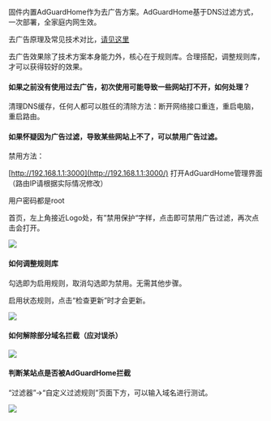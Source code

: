 

固件内置AdGuardHome作为去广告方案。AdGuardHome基于DNS过滤方式，一次部署，全家庭内网生效。

去广告原理及常见技术对比，[请见这里](https://github.com/xiaoqingfengATGH/HomeLede/wiki/%E6%BC%AB%E8%B0%88%E5%8E%BB%E5%B9%BF%E5%91%8A%EF%BC%8C%E5%8E%9F%E7%90%86%E5%8F%8A%E9%81%BF%E5%9D%91%E6%8C%87%E5%8D%97)

去广告效果除了技术方案本身能力外，核心在于规则库。合理搭配，调整规则库，才可以获得较好的效果。

#### 如果之前没有使用过去广告，初次使用可能导致一些网站打不开，如何处理？

清理DNS缓存，任何人都可以胜任的清除方法：断开网络接口重连，重启电脑，重启路由。

#### 如果怀疑因为广告过滤，导致某些网站上不了，可以禁用广告过滤。

禁用方法：

[http://192.168.1.1:3000](http://192.168.1.1:3000/) 打开AdGuardHome管理界面（路由IP请根据实际情况修改）

用户密码都是root

首页，左上角接近Logo处，有”禁用保护“字样，点击即可禁用广告过滤，再次点击会打开。

![](https://github.com/xiaoqingfengATGH/HomeLede/wiki/DNS/AdGuardHome1.jpg)

#### 如何调整规则库

勾选即为启用规则，取消勾选即为禁用。无需其他步骤。

启用状态规则，点击“检查更新”时才会更新。

![](https://github.com/xiaoqingfengATGH/HomeLede/wiki/DNS/AdGuardHome2.jpg)

#### 如何解除部分域名拦截（应对误杀）

![](https://github.com/xiaoqingfengATGH/HomeLede/wiki/DNS/AdGuardHome3.jpg)

#### 判断某站点是否被AdGuardHome拦截

“过滤器”->“自定义过滤规则”页面下方，可以输入域名进行测试。

![](https://github.com/xiaoqingfengATGH/HomeLede/wiki/DNS/AdGuardHome4.jpg)